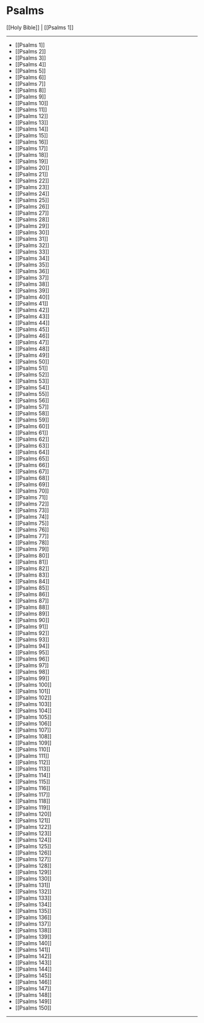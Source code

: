 # Psalms

[[Holy Bible]] | [[Psalms 1]]

---

- [[Psalms 1]]
- [[Psalms 2]]
- [[Psalms 3]]
- [[Psalms 4]]
- [[Psalms 5]]
- [[Psalms 6]]
- [[Psalms 7]]
- [[Psalms 8]]
- [[Psalms 9]]
- [[Psalms 10]]
- [[Psalms 11]]
- [[Psalms 12]]
- [[Psalms 13]]
- [[Psalms 14]]
- [[Psalms 15]]
- [[Psalms 16]]
- [[Psalms 17]]
- [[Psalms 18]]
- [[Psalms 19]]
- [[Psalms 20]]
- [[Psalms 21]]
- [[Psalms 22]]
- [[Psalms 23]]
- [[Psalms 24]]
- [[Psalms 25]]
- [[Psalms 26]]
- [[Psalms 27]]
- [[Psalms 28]]
- [[Psalms 29]]
- [[Psalms 30]]
- [[Psalms 31]]
- [[Psalms 32]]
- [[Psalms 33]]
- [[Psalms 34]]
- [[Psalms 35]]
- [[Psalms 36]]
- [[Psalms 37]]
- [[Psalms 38]]
- [[Psalms 39]]
- [[Psalms 40]]
- [[Psalms 41]]
- [[Psalms 42]]
- [[Psalms 43]]
- [[Psalms 44]]
- [[Psalms 45]]
- [[Psalms 46]]
- [[Psalms 47]]
- [[Psalms 48]]
- [[Psalms 49]]
- [[Psalms 50]]
- [[Psalms 51]]
- [[Psalms 52]]
- [[Psalms 53]]
- [[Psalms 54]]
- [[Psalms 55]]
- [[Psalms 56]]
- [[Psalms 57]]
- [[Psalms 58]]
- [[Psalms 59]]
- [[Psalms 60]]
- [[Psalms 61]]
- [[Psalms 62]]
- [[Psalms 63]]
- [[Psalms 64]]
- [[Psalms 65]]
- [[Psalms 66]]
- [[Psalms 67]]
- [[Psalms 68]]
- [[Psalms 69]]
- [[Psalms 70]]
- [[Psalms 71]]
- [[Psalms 72]]
- [[Psalms 73]]
- [[Psalms 74]]
- [[Psalms 75]]
- [[Psalms 76]]
- [[Psalms 77]]
- [[Psalms 78]]
- [[Psalms 79]]
- [[Psalms 80]]
- [[Psalms 81]]
- [[Psalms 82]]
- [[Psalms 83]]
- [[Psalms 84]]
- [[Psalms 85]]
- [[Psalms 86]]
- [[Psalms 87]]
- [[Psalms 88]]
- [[Psalms 89]]
- [[Psalms 90]]
- [[Psalms 91]]
- [[Psalms 92]]
- [[Psalms 93]]
- [[Psalms 94]]
- [[Psalms 95]]
- [[Psalms 96]]
- [[Psalms 97]]
- [[Psalms 98]]
- [[Psalms 99]]
- [[Psalms 100]]
- [[Psalms 101]]
- [[Psalms 102]]
- [[Psalms 103]]
- [[Psalms 104]]
- [[Psalms 105]]
- [[Psalms 106]]
- [[Psalms 107]]
- [[Psalms 108]]
- [[Psalms 109]]
- [[Psalms 110]]
- [[Psalms 111]]
- [[Psalms 112]]
- [[Psalms 113]]
- [[Psalms 114]]
- [[Psalms 115]]
- [[Psalms 116]]
- [[Psalms 117]]
- [[Psalms 118]]
- [[Psalms 119]]
- [[Psalms 120]]
- [[Psalms 121]]
- [[Psalms 122]]
- [[Psalms 123]]
- [[Psalms 124]]
- [[Psalms 125]]
- [[Psalms 126]]
- [[Psalms 127]]
- [[Psalms 128]]
- [[Psalms 129]]
- [[Psalms 130]]
- [[Psalms 131]]
- [[Psalms 132]]
- [[Psalms 133]]
- [[Psalms 134]]
- [[Psalms 135]]
- [[Psalms 136]]
- [[Psalms 137]]
- [[Psalms 138]]
- [[Psalms 139]]
- [[Psalms 140]]
- [[Psalms 141]]
- [[Psalms 142]]
- [[Psalms 143]]
- [[Psalms 144]]
- [[Psalms 145]]
- [[Psalms 146]]
- [[Psalms 147]]
- [[Psalms 148]]
- [[Psalms 149]]
- [[Psalms 150]]

---

